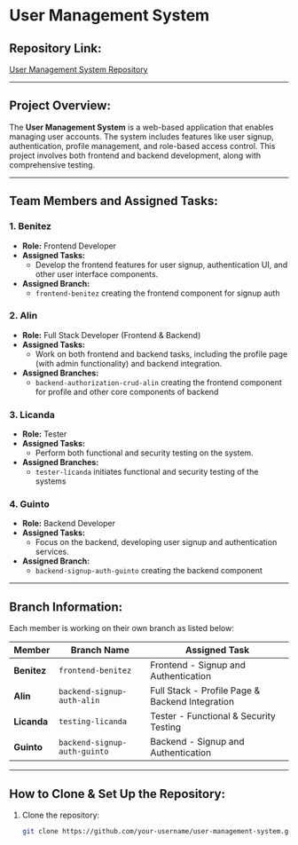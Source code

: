 # User Management System

## Repository Link:
[User Management System Repository](https://github.com/your-username/user-management-system)

---

## **Project Overview:**

The **User Management System** is a web-based application that enables managing user accounts. The system includes features like user signup, authentication, profile management, and role-based access control. This project involves both frontend and backend development, along with comprehensive testing.

---

## **Team Members and Assigned Tasks:**

### **1. Benitez**
- **Role:** Frontend Developer
- **Assigned Tasks:**
  - Develop the frontend features for user signup, authentication UI, and other user interface components.
- **Assigned Branch:**
  - `frontend-benitez` creating the frontend component for signup auth

### **2. Alin**
- **Role:** Full Stack Developer (Frontend & Backend)
- **Assigned Tasks:**
  - Work on both frontend and backend tasks, including the profile page (with admin functionality) and backend integration.
- **Assigned Branches:**
  - `backend-authorization-crud-alin` creating the frontend component for profile and other core components of backend

### **3. Licanda**
- **Role:** Tester
- **Assigned Tasks:**
  - Perform both functional and security testing on the system.
- **Assigned Branches:**
  - `tester-licanda` initiates functional and security testing of the systems

### **4. Guinto**
- **Role:** Backend Developer
- **Assigned Tasks:**
  - Focus on the backend, developing user signup and authentication services.
- **Assigned Branch:**
  - `backend-signup-auth-guinto` creating the backend component

---

## **Branch Information:**

Each member is working on their own branch as listed below:

| **Member**     | **Branch Name**                         | **Assigned Task**                        |
|----------------|-----------------------------------------|------------------------------------------|
| **Benitez**    | `frontend-benitez`                  | Frontend - Signup and Authentication    |
| **Alin**       | `backend-signup-auth-alin` | Full Stack - Profile Page & Backend Integration |
| **Licanda**    | `testing-licanda` | Tester - Functional & Security Testing  |
| **Guinto**     | `backend-signup-auth-guinto`                   | Backend - Signup and Authentication     |

---

## **How to Clone & Set Up the Repository:**

1. Clone the repository:
   ```bash
   git clone https://github.com/your-username/user-management-system.git
